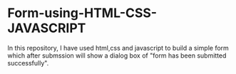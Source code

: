 # Form-using-HTML-CSS-JAVASCRIPT
In this repository, I have used html,css and javascript to build a simple form which after submssion will show a dialog box of "form has been submitted successfully".
